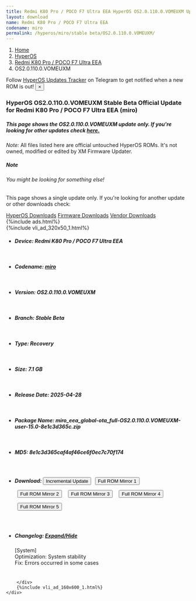 ```yaml
---
title: Redmi K80 Pro / POCO F7 Ultra EEA HyperOS OS2.0.110.0.VOMEUXM Update
layout: download
name: Redmi K80 Pro / POCO F7 Ultra EEA
codename: miro
permalink: /hyperos/miro/stable beta/OS2.0.110.0.VOMEUXM/
---
```

<nav aria-label="breadcrumb">
    <ol class="breadcrumb">
        <li class="breadcrumb-item"><a href="/">Home</a></li>
        <li class="breadcrumb-item"><a href="/hyperos/">HyperOS</a></li>
        <li class="breadcrumb-item"><a href="/hyperos/miro/">Redmi K80 Pro / POCO F7 Ultra EEA</a></li>
        <li class="breadcrumb-item active" aria-current="page">OS2.0.110.0.VOMEUXM</li>
    </ol>
</nav>
<div class="alert alert-primary alert-dismissible fade show" role="alert">
    Follow <a href="https://t.me/MIUIUpdatesTracker" class="alert-link">HyperOS Updates Tracker</a> on Telegram to get
    notified when a new ROM is out!
    <button type="button" class="close" data-dismiss="alert" aria-label="Close">
        <span aria-hidden="true">&times;</span>
    </button>
</div>
<div class="col-12 mx-auto">
    <h3 class="title bg-light p-2 rounded">HyperOS OS2.0.110.0.VOMEUXM Stable Beta Official Update for Redmi K80 Pro / POCO F7 Ultra EEA (miro)</h3>
    <h5>This page shows the OS2.0.110.0.VOMEUXM update only. If you're looking for other updates check
        <a href="/hyperos/miro/">here.</a></h5>
    <p><i>Note: </i>All files listed here are official untouched HyperOS ROMs.
        It's not owned, modified or edited by XM Firmware Updater.</p>
    <div class="card">
        <div class="card-body">
            <h5 class="card-title">Note</h5>
            <h6 class="card-subtitle mb-2 text-muted">You might be looking for something else!</h6>
            <p class="card-text">This page shows a single update only.
                If you're looking for another update or other downloads check:</p>
            <a href="/hyperos/" class="card-link">HyperOS Downloads</a>
            <a href="/firmware/" class="card-link">Firmware Downloads</a>
            <a href="/vendor/" class="card-link">Vendor Downloads</a>
        </div>
    </div>
    {%include ads.html%}
    <div class="row justify-content-center">
        <div class="col-10" id="downloads">
                    <div class="card card-body">
            {%include vli_ad_320x50_1.html%}
            <ul class="list-unstyled">
                <li style="padding-bottom: 10px;">
                    <h5><b>Device: </b>Redmi K80 Pro / POCO F7 Ultra EEA</h5>
                </li>
                <li style="padding-bottom: 10px;">
                    <h5><b>Codename: </b> <a href="/hyperos/miro/" target="_blank">miro</a> </h5>
                </li>
                <li style="padding-bottom: 10px;">
                    <h5><b>Version: </b>OS2.0.110.0.VOMEUXM</h5>
                </li>
                <li style="padding-bottom: 10px;">
                    <h5><b>Branch: </b>Stable Beta</h5>
                </li>
                <li style="padding-bottom: 10px;">
                    <h5><b>Type: </b>Recovery</h5>
                </li>
                <li style="padding-bottom: 10px;">
                    <h5><b>Size: </b>7.1 GB</h5>
                </li>
                <li style="padding-bottom: 10px;">
                    <h5><b>Release Date: </b>2025-04-28</h5>
                </li>
                <li style="padding-bottom: 10px;">
                    <h5><b>Package Name: </b><span id="filename" class="text-dark">miro_eea_global-ota_full-OS2.0.110.0.VOMEUXM-user-15.0-8e1c3d365c.zip</span></h5>
                </li>
                <li style="padding-bottom: 10px;">
                    <h5><b>MD5: </b><span id="md5" class="text-muted">8e1c3d365caf4af46ce6f0ec7c70f174</span></h5>
                </li>
                <li style="padding-bottom: 10px;">
                    <h5><b>Download: </b><button type="button" id="incremental_download" class="btn btn-warning" onclick="window.open('https://bigota.d.miui.com/OS2.0.110.0.VOMEUXM/miro_eea_global-ota_incremental-OS2.0.108.0.VOMEUXM-OS2.0.110.0.VOMEUXM-user-15.0-5bd130d006.zip', '_blank');"><i class="fa fa-download"></i> Incremental Update</button> <button type="button" id="download" class="btn btn-primary" style="margin: 7px;" onclick="window.open('https://cdnorg.d.miui.com/OS2.0.110.0.VOMEUXM/miro_eea_global-ota_full-OS2.0.110.0.VOMEUXM-user-15.0-8e1c3d365c.zip', '_blank');"><i class="fa fa-download"></i> Full ROM Mirror 1</button> <button type="button" id="download" class="btn btn-primary" style="margin: 7px;" onclick="window.open('https://bkt-sgp-miui-ota-update-alisgp.oss-ap-southeast-1.aliyuncs.com/OS2.0.110.0.VOMEUXM/miro_eea_global-ota_full-OS2.0.110.0.VOMEUXM-user-15.0-8e1c3d365c.zip', '_blank');"><i class="fa fa-download"></i> Full ROM Mirror 2</button> <button type="button" id="download" class="btn btn-primary" style="margin: 7px;" onclick="window.open('https://bn.d.miui.com/OS2.0.110.0.VOMEUXM/miro_eea_global-ota_full-OS2.0.110.0.VOMEUXM-user-15.0-8e1c3d365c.zip', '_blank');"><i class="fa fa-download"></i> Full ROM Mirror 3</button> <button type="button" id="download" class="btn btn-primary" style="margin: 7px;" onclick="window.open('https://bigota.d.miui.com/OS2.0.110.0.VOMEUXM/miro_eea_global-ota_full-OS2.0.110.0.VOMEUXM-user-15.0-8e1c3d365c.zip', '_blank');"><i class="fa fa-download"></i> Full ROM Mirror 4</button> <button type="button" id="download" class="btn btn-primary" style="margin: 7px;" onclick="window.open('https://hugeota.d.miui.com/OS2.0.110.0.VOMEUXM/miro_eea_global-ota_full-OS2.0.110.0.VOMEUXM-user-15.0-8e1c3d365c.zip', '_blank');"><i class="fa fa-download"></i> Full ROM Mirror 5</button></h5>
                </li>
                <li style="padding-bottom: 10px;">
                    <h5><b>Changelog: </b><a href="#miro_1_changelog" data-toggle="collapse" role="button"
                            aria-expanded="false" aria-controls="miro_1_changelog"> <i class="fa fa-arrow-down"
                                aria-hidden="true"></i> Expand/Hide</a></h5>
                    <div class="collapse" id="miro_1_changelog">
                        <p id="changelog_text">[System]<br>Optimization: System stability<br>Fix: Errors occurred in some cases</p>
                    </div>
                </li>
            </ul>
        </div>

        </div>
        {%include vli_ad_160x600_1.html%}
    </div>
</div>
